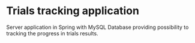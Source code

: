 # Trials tracking application
Server application in Spring with MySQL Database providing possibility to tracking the progress in trials results.